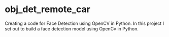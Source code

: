 # obj_det_remote_car
Creating a code for Face Detection using OpenCV in Python.
In this project I set out to build a face detection model using OpenCv in Python. 
